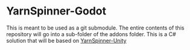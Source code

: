 # YarnSpinner-Godot

This is meant to be used as a git submodule. The entire contents of this repository will go into a sub-folder of the addons folder. This is a C# solution that will be based on [YarnSpinner-Unity](https://github.com/YarnSpinnerTool/YarnSpinner-Unity/tree/v2.2.4)
